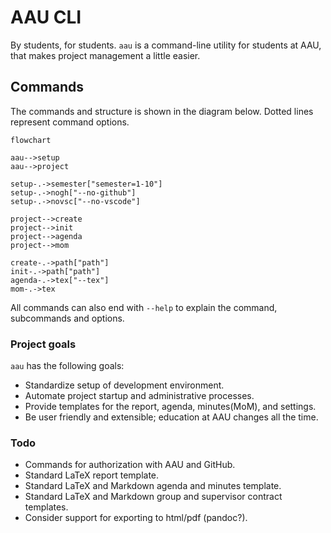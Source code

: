 # AAU CLI
By students, for students. `aau` is a command-line utility for students at AAU, that makes project management a little easier.

## Commands
The commands and structure is shown in the diagram below. Dotted lines represent command options.

```mermaid
flowchart

aau-->setup
aau-->project

setup-.->semester["semester=1-10"]
setup-.->nogh["--no-github"]
setup-.->novsc["--no-vscode"]

project-->create
project-->init
project-->agenda
project-->mom

create-.->path["path"]
init-.->path["path"]
agenda-.->tex["--tex"]
mom-.->tex
```

All commands can also end with `--help` to explain the command, subcommands and options.


### Project goals
`aau` has the following goals:

- Standardize setup of development environment.
- Automate project startup and administrative processes.
- Provide templates for the report, agenda, minutes(MoM), and settings.
- Be user friendly and extensible; education at AAU changes all the time.


### Todo
- Commands for authorization with AAU and GitHub.
- Standard LaTeX report template.
- Standard LaTeX and Markdown agenda and minutes template.
- Standard LaTeX and Markdown group and supervisor contract templates.
- Consider support for exporting to html/pdf (pandoc?).